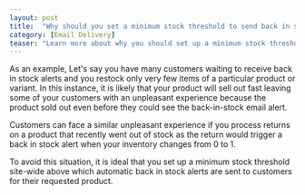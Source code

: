 ```yaml
---
layout: post
title:  "Why should you set a minimum stock threshold to send back in stock emails to customers?"
category: [Email Delivery]
teaser: "Learn more about why you should set up a minimum stock threshold on our app for your store"
---
```

As an example, Let's say you have many customers waiting to receive back in stock alerts and you restock only very few items of a particular product or variant. In this instance, it is likely that your product will sell out fast leaving some of your customers with an unpleasant experience because the product sold out even before they could see the back-in-stock email alert.

Customers can face a similar unpleasant experience if you process returns on a product that recently went out of stock as the return would trigger a back in stock alert when your inventory changes from 0 to 1.

To avoid this situation, it is ideal that you set up a minimum stock threshold site-wide above which automatic back in stock alerts are sent to customers for their requested product.
